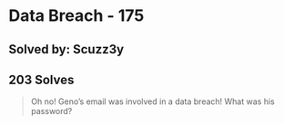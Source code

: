 # Data Breach - 175
## Solved by: Scuzz3y
## 203 Solves

> Oh no! Geno’s email was involved in a data breach! What was his password?